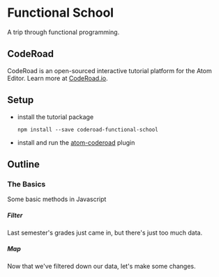 # Functional School

A trip through functional programming.


## CodeRoad

CodeRoad is an open-sourced interactive tutorial platform for the Atom Editor. Learn more at [CodeRoad.io](http://coderoad.io).


## Setup

* install the tutorial package

    `npm install --save coderoad-functional-school`

* install and run the [atom-coderoad](https://github.com/coderoad/atom-coderoad) plugin


## Outline

### The Basics

Some basic methods in Javascript

##### Filter

Last semester's grades just came in, but there's just too much data.

##### Map

Now that we've filtered down our data, let's make some changes.
